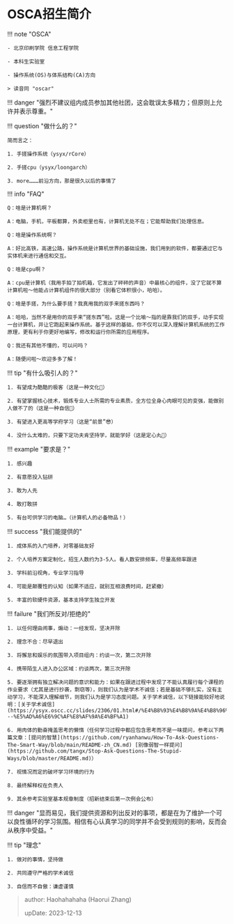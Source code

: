 # OSCA招生简介

!!! note "OSCA"

	- 北京印刷学院 信息工程学院

	- 本科生实验室

	- 操作系统(OS)与体系结构(CA)方向

	> 读音同 "oscar"


!!! danger "强烈不建议组内成员参加其他社团，这会耽误太多精力；但原则上允许并表示尊重。"

!!! question "做什么的？"

	简而言之：

	1. 手搓操作系统（ysyx/rCore）

	2. 手搓cpu（ysyx/loongarch）

	3. more………前沿方向，那是很久以后的事情了

!!! info "FAQ"

	Q：啥是计算机啊？

	A：电脑，手机，平板都算，外卖柜里也有，计算机无处不在；它能帮助我们处理信息。

	Q：啥是操作系统啊？

	A：好比高铁，高速公路，操作系统是计算机世界的基础设施，我们用到的软件，都要通过它与实体机来进行通信和交互。

	Q：啥是cpu啊？

	A：cpu是计算机（我用手拍了拍机箱，它发出了砰砰的声音）中最核心的组件，没了它就不算计算机啦～他能占计算机组件的很大部分（别看它体积很小，哈哈）。

	Q：啥是手搓，为什么要手搓？我真用我的双手来搓东西吗？

	A：哈哈，当然不是用你的双手来“搓东西”啦。这是一个比喻～指的是靠我们的双手，动手实现一台计算机，并让它跑起来操作系统。基于这样的基础，你不仅可以深入理解计算机系统的工作原理，更有利于你更好地编写，修改和运行你所需的应用程序。

	Q：我还有其他不懂的，可以问吗？

	A：随便问啦～欢迎多多了解！

!!! tip "有什么吸引人的？"

	1. 有望成为酷酷的极客（这是一种文化🤙）

	2. 有望掌握核心技术，锻炼专业人士所需的专业素质，全方位全身心肉眼可见的变强，能做别人做不了的（这是一种自信🤏）

	3. 有望进入更高等学府学习（这是“前景”😎）

	4. 没什么太难的，只要下定功夫肯坚持学，就能学好（这是定心丸🤤）

!!! example "要求是？"

	1. 感兴趣

	2. 有意愿投入钻研

	3. 敢为人先

	4. 敢打敢拼

	5. 有台可供学习的电脑…（计算机人的必备物品！）

!!! success "我们能提供的"

	1. 成体系的入门培养，对零基础友好

	2. 个人培养方案定制化，招生人数约为3-5人。看人数安排频率，尽量高频率跟进

	3. 学科前沿视角，专业学习指导

	4. 可能是颠覆性的认知（如果不适应，就别互相浪费时间，赶紧撤）

	5. 丰富的软硬件资源，基本支持学生独立开发

!!! failure "我们所反对/拒绝的"

	1. 以任何理由闹事，煽动：一经发现，坚决开除

	2. 理念不合：尽早退出

	3. 将懈怠和娱乐的氛围带入项目组内：约谈一次，第二次开除

	4. 携带陌生人进入办公区域：约谈两次，第三次开除

	5. 要逐渐拥有独立解决问题的意识和能力：如果在跟进过程中发现了不能认真履行每个课程的作业要求（尤其是进行抄袭，剽窃等），则我们认为是学术不诚信；若是基础不够扎实，没有主动学习，不能深入理解细节，则我们认为是学习态度问题。关于学术诚信，以下链接能较好地说明：[关于学术诚信](https://ysyx.oscc.cc/slides/2306/01.html#/%E4%B8%93%E4%B8%9A%E4%B8%96%E7%95%8C%E8%A7%821---%E5%AD%A6%E6%9C%AF%E8%AF%9A%E4%BF%A1)

	6. 用肉体的勤奋掩盖思考的懒惰（任何学习过程中都应包含思考而不是一味提问，参考以下两篇文章：[提问的智慧](https://github.com/ryanhanwu/How-To-Ask-Questions-The-Smart-Way/blob/main/README-zh_CN.md) [别像弱智一样提问](https://github.com/tangx/Stop-Ask-Questions-The-Stupid-Ways/blob/master/README.md)）

	7. 视情况而定的破坏学习环境的行为

	8. 最终解释权在负责人

	9. 其余参考实验室基本规章制度（招新结束后第一次例会公布）



!!! danger "显而易见，我们提供资源和列出反对的事项，都是在为了维护一个可以良性循环的学习氛围。相信有心认真学习的同学并不会受到规则的影响，反而会从秩序中受益。"



!!! tip "理念"

	1. 做对的事情，坚持做

	2. 共同遵守严格的学术诚信

	3. 自信而不自傲：谦虚谨慎


> author: Haohahahaha (Haorui Zhang)
>
> upDate: 2023-12-13
